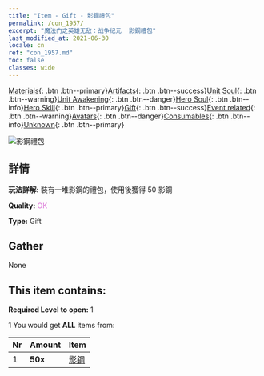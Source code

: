 ```yaml
---
title: "Item - Gift - 影鋼禮包"
permalink: /con_1957/
excerpt: "魔法门之英雄无敌：战争纪元  影鋼禮包"
last_modified_at: 2021-06-30
locale: cn
ref: "con_1957.md"
toc: false
classes: wide
---
```

 [Materials](/ItemsCN/){: .btn .btn--primary}[Artifacts](/ItemsCN/Artifacts/){: .btn .btn--success}[Unit Soul](/ItemsCN/UnitSoul/){: .btn .btn--warning}[Unit Awakening](/ItemsCN/UnitAwakening/){: .btn .btn--danger}[Hero Soul](/ItemsCN/HeroSoul/){: .btn .btn--info}[Hero Skill](/ItemsCN/HeroSkill/){: .btn .btn--primary}[Gift](/ItemsCN/Gift/){: .btn .btn--success}[Event related](/ItemsCN/Events/){: .btn .btn--warning}[Avatars](/ItemsCN/Avatars/){: .btn .btn--danger}[Consumables](/ItemsCN/Consumables/){: .btn .btn--info}[Unknown](/ItemsCN/Unknown/){: .btn .btn--primary}

 ![影鋼禮包](/images/t/i_114.png)

## 詳情
 **玩法詳解:** 裝有一堆影鋼的禮包，使用後獲得 50 影鋼

 **Quality:** <span style="color: #DA70D6">OK</span>

 **Type:** Gift

## Gather

  None

## This item contains:

 **Required Level to open:** 1

 1 You would get **ALL** items  from:

  | Nr | Amount |     Item    |
  |:---|:-------|:------------|
  | 1 |  **50x** | [影鋼](/cn/Items/con_881/) |  | 
